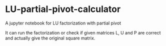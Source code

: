 # LU-partial-pivot-calculator
A jupyter notebook for LU factorization with partial pivot

It can run the factorization or check if given matrices L, U and P are correct and actually give the original square matrix.
